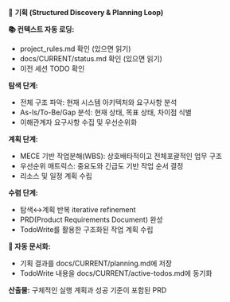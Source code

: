 <!--
@meta
id: document_20250905_1110_기획
type: document
scope: operational
status: archived
created: 2025-09-05
updated: 2025-09-05
tags: legacy, prompts-v1-central-management, 기획.md, claude-commands
related: 
-->

🎯 **기획 (Structured Discovery & Planning Loop)**

**📚 컨텍스트 자동 로딩:**
- project_rules.md 확인 (있으면 읽기)
- docs/CURRENT/status.md 확인 (있으면 읽기)
- 이전 세션 TODO 확인

**탐색 단계:**
- 전체 구조 파악: 현재 시스템 아키텍처와 요구사항 분석
- As-Is/To-Be/Gap 분석: 현재 상태, 목표 상태, 차이점 식별
- 이해관계자 요구사항 수집 및 우선순위화

**계획 단계:**
- MECE 기반 작업분해(WBS): 상호배타적이고 전체포괄적인 업무 구조
- 우선순위 매트릭스: 중요도와 긴급도 기반 작업 순서 결정
- 리소스 및 일정 계획 수립

**수렴 단계:**
- 탐색↔계획 반복 iterative refinement
- PRD(Product Requirements Document) 완성
- TodoWrite를 활용한 구조화된 작업 계획 수립

**💾 자동 문서화:**
- 기획 결과를 docs/CURRENT/planning.md에 저장
- TodoWrite 내용을 docs/CURRENT/active-todos.md에 동기화

**산출물:** 구체적인 실행 계획과 성공 기준이 포함된 PRD